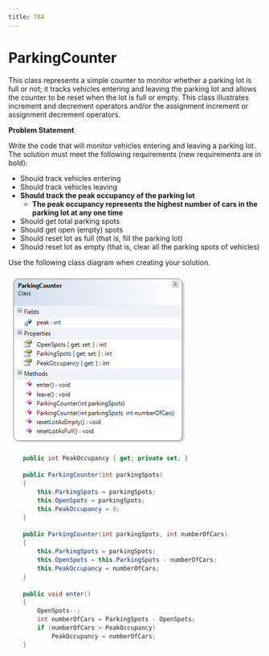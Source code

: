 ```yaml
---
title: TBA
---
```

# ParkingCounter

This class represents a simple counter to monitor whether a parking lot is full or not; it tracks vehicles entering and leaving the parking lot and allows the counter to be reset when the lot is full or empty. This class illustrates increment and decrement operators and/or the assignment increment or assignment decrement operators.

**Problem Statement**

Write the code that will monitor vehicles entering and leaving a parking lot. The solution must meet the following requirements (new requirements are in bold):

* Should track vehicles entering
* Should track vehicles leaving
* **Should track the peak occupancy of the parking lot**
  * **The peak occupancy represents the highest number of cars in the parking lot at any one time**
* Should get total parking spots
* Should get open (empty) spots
* Should reset lot as full (that is, fill the parking lot)
* Should reset lot as empty (that is, clear all the parking spots of vehicles)

Use the following class diagram when creating your solution.

![](./F-ParkingCounter.png)
 
```csharp
    public int PeakOccupancy { get; private set; }

    public ParkingCounter(int parkingSpots)
    {
        this.ParkingSpots = parkingSpots;
        this.OpenSpots = parkingSpots;
        this.PeakOccupancy = 0;
    }

    public ParkingCounter(int parkingSpots, int numberOfCars)
    {
        this.ParkingSpots = parkingSpots;
        this.OpenSpots = this.ParkingSpots - numberOfCars;
        this.PeakOccupancy = numberOfCars;
    }

    public void enter()
    {
        OpenSpots--;
        int numberOfCars = ParkingSpots - OpenSpots;
        if (numberOfCars > PeakOccupancy)
            PeakOccupancy = numberOfCars;
    }
```
